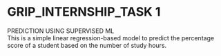 # GRIP_INTERNSHIP_TASK 1
PREDICTION USING SUPERVISED ML
<br/>
This is a simple linear regression-based model to predict the percentage score of a student based on the number of study hours.

